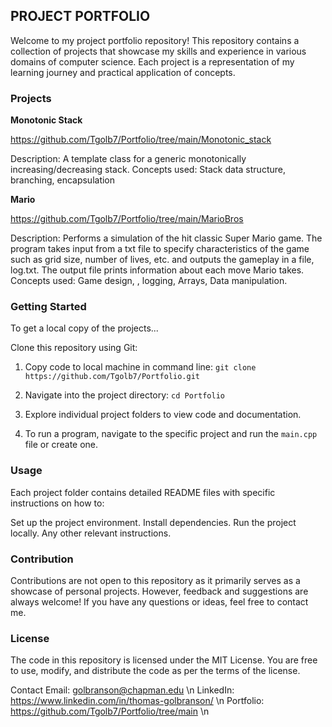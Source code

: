 <h2>PROJECT PORTFOLIO</h2>

Welcome to my project portfolio repository! This repository contains a collection of projects that showcase my skills and experience in various domains of computer science. Each project is a representation of my learning journey and practical application of concepts.

<h3>Projects</h3>

**Monotonic Stack**

https://github.com/Tgolb7/Portfolio/tree/main/Monotonic_stack

Description: A template class for a generic monotonically increasing/decreasing stack.
Concepts used: Stack data structure, branching, encapsulation


**Mario**

https://github.com/Tgolb7/Portfolio/tree/main/MarioBros

Description: Performs a simulation of the hit classic Super Mario game. The program takes input from a txt file to specify characteristics of the game such as grid size, number of lives, etc. and outputs the gameplay in a file, log.txt. The output file prints information about each move Mario takes.
Concepts used: Game design, , logging, Arrays, Data manipulation.


<h3>Getting Started</h3>
To get a local copy of the projects...

Clone this repository using Git:

1. Copy code to local machine in command line:
`git clone https://github.com/Tgolb7/Portfolio.git`

2. Navigate into the project directory:
`cd Portfolio`

3. Explore individual project folders to view code and documentation.
4. To run a program, navigate to the specific project and run the `main.cpp` file or create one.


<h3>Usage</h3>

Each project folder contains detailed README files with specific instructions on how to:


Set up the project environment.
Install dependencies.
Run the project locally.
Any other relevant instructions.



<h3>Contribution</h3>
Contributions are not open to this repository as it primarily serves as a showcase of personal projects. However, feedback and suggestions are always welcome! If you have any questions or ideas, feel free to contact me.



<h3>License</h3>
The code in this repository is licensed under the MIT License. You are free to use, modify, and distribute the code as per the terms of the license.

Contact
Email: golbranson@chapman.edu \n
LinkedIn: https://www.linkedin.com/in/thomas-golbranson/ \n
Portfolio: https://github.com/Tgolb7/Portfolio/tree/main \n
